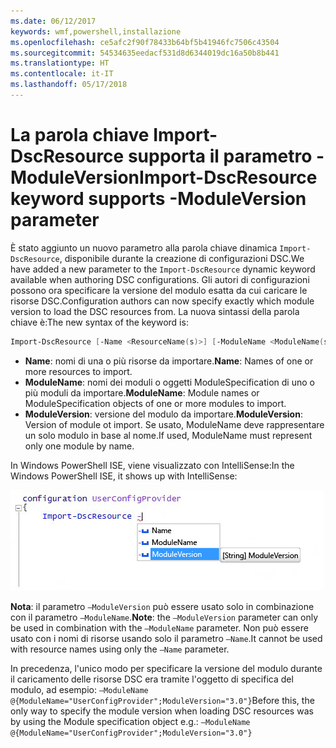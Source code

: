 ```yaml
---
ms.date: 06/12/2017
keywords: wmf,powershell,installazione
ms.openlocfilehash: ce5afc2f90f78433b64bf5b41946fc7506c43504
ms.sourcegitcommit: 54534635eedacf531d8d6344019dc16a50b8b441
ms.translationtype: HT
ms.contentlocale: it-IT
ms.lasthandoff: 05/17/2018
---
```

# <a name="import-dscresource-keyword-supports--moduleversion-parameter"></a><span data-ttu-id="4d659-102">La parola chiave Import-DscResource supporta il parametro -ModuleVersion</span><span class="sxs-lookup"><span data-stu-id="4d659-102">Import-DscResource keyword supports -ModuleVersion parameter</span></span>

<span data-ttu-id="4d659-103">È stato aggiunto un nuovo parametro alla parola chiave dinamica `Import-DscResource`, disponibile durante la creazione di configurazioni DSC.</span><span class="sxs-lookup"><span data-stu-id="4d659-103">We have added a new parameter to the `Import-DscResource` dynamic keyword available when authoring DSC configurations.</span></span> <span data-ttu-id="4d659-104">Gli autori di configurazioni possono ora specificare la versione del modulo esatta da cui caricare le risorse DSC.</span><span class="sxs-lookup"><span data-stu-id="4d659-104">Configuration authors can now specify exactly which module version to load the DSC resources from.</span></span> <span data-ttu-id="4d659-105">La nuova sintassi della parola chiave è:</span><span class="sxs-lookup"><span data-stu-id="4d659-105">The new syntax of the keyword is:</span></span>

```powershell
Import-DscResource [-Name <ResourceName(s)>] [-ModuleName <ModuleName(s)>] [-ModuleVersion <ModuleVersion>]
```

* <span data-ttu-id="4d659-106">**Name**: nomi di una o più risorse da importare.</span><span class="sxs-lookup"><span data-stu-id="4d659-106">**Name**: Names of one or more resources to import.</span></span>
* <span data-ttu-id="4d659-107">**ModuleName**: nomi dei moduli o oggetti ModuleSpecification di uno o più moduli da importare.</span><span class="sxs-lookup"><span data-stu-id="4d659-107">**ModuleName**: Module names or ModuleSpecification objects of one or more modules to import.</span></span>
* <span data-ttu-id="4d659-108">**ModuleVersion**: versione del modulo da importare.</span><span class="sxs-lookup"><span data-stu-id="4d659-108">**ModuleVersion**: Version of module ot import.</span></span> <span data-ttu-id="4d659-109">Se usato, ModuleName deve rappresentare un solo modulo in base al nome.</span><span class="sxs-lookup"><span data-stu-id="4d659-109">If used, ModuleName must represent only one module by name.</span></span>

<span data-ttu-id="4d659-110">In Windows PowerShell ISE, viene visualizzato con IntelliSense:</span><span class="sxs-lookup"><span data-stu-id="4d659-110">In the Windows PowerShell ISE, it shows up with IntelliSense:</span></span>

![](../images/Import-DscResource-Modversion.jpg)

<span data-ttu-id="4d659-111">**Nota**: il parametro `–ModuleVersion` può essere usato solo in combinazione con il parametro `–ModuleName`.</span><span class="sxs-lookup"><span data-stu-id="4d659-111">**Note**: the `–ModuleVersion` parameter can only be used in combination with the `–ModuleName` parameter.</span></span> <span data-ttu-id="4d659-112">Non può essere usato con i nomi di risorse usando solo il parametro `–Name`.</span><span class="sxs-lookup"><span data-stu-id="4d659-112">It cannot be used with resource names using only the `–Name` parameter.</span></span>

<span data-ttu-id="4d659-113">In precedenza, l'unico modo per specificare la versione del modulo durante il caricamento delle risorse DSC era tramite l'oggetto di specifica del modulo, ad esempio: `–ModuleName @{ModuleName="UserConfigProvider";ModuleVersion="3.0"}`</span><span class="sxs-lookup"><span data-stu-id="4d659-113">Before this, the only way to specify the module version when loading DSC resources was by using the Module specification object e.g.: `–ModuleName @{ModuleName="UserConfigProvider";ModuleVersion="3.0"}`</span></span>
